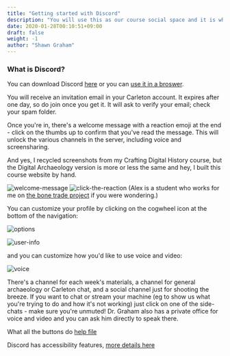 ```yaml
---
title: "Getting started with Discord"
description: "You will use this as our course social space and it is where you may find me."
date: 2020-01-28T00:10:51+09:00
draft: false
weight: -1
author: "Shawn Graham"
---
```


### What is Discord?

You can download Discord [here](https://discordapp.com/apps) or you can [use it in a broswer](https://discordapp.com/app).

You will receive an invitation email in your Carleton account. It expires after one day, so do join once you get it. It will ask to verify your email; check your spam folder.

Once you're in, there's a welcome message with a reaction emoji at the end - click on the thumbs up to confirm that you've read the message. This will unlock the various channels in the server, including voice and screensharing.

And yes, I recycled screenshots from my Crafting Digital History course, but the Digital Archaeology version is more or less the same and hey, I built this course website by hand.

![welcome-message](/images/discord/first-welcome-message.png)
![click-the-reaction](/images/discord/click-here.png)
(Alex is a student who works for me on [the bone trade project](http://bonetrade.github.io) if you were wondering.)

You can customize your profile by clicking on the cogwheel icon at the bottom of the navigation:

![options](/images/discord/options-location.png)

![user-info](/images/discord/user-info.png)

and you can customize how you'd like to use voice and video:

![voice](/images/discord/voice-settings.png)

There's a channel for each week's materials, a channel for general archaeology or Carleton chat, and a social channel just for shooting the breeze. If you want to chat or stream your machine (eg to show us what you're trying to do and how it's not working) just click on one of the side-chats - make sure you're unmuted! Dr. Graham also has a private office for voice and video and you can ask him directly to speak there.

What all the buttons do [help file](https://support.discordapp.com/hc/en-us/categories/200404398)

Discord has accessibility features, [more details here](https://support.discordapp.com/hc/en-us/articles/360035966492-Screen-Reader-Data-Toggle)
